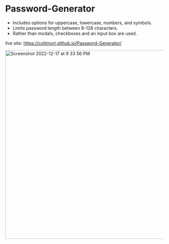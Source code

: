 # Password-Generator

* Includes options for uppercase, lowercase, numbers, and symbols.
* Limits password length between 8-128 characters.
* Rather than modals, checkboxes and an input box are used.

live site: https://coltmort.github.io/Password-Generator/

<img width="600px" alt="Screenshot 2022-12-17 at 9 33 56 PM" src="https://user-images.githubusercontent.com/48365060/208281650-a000e3be-e723-45c8-895d-b9b0af92021e.png">
